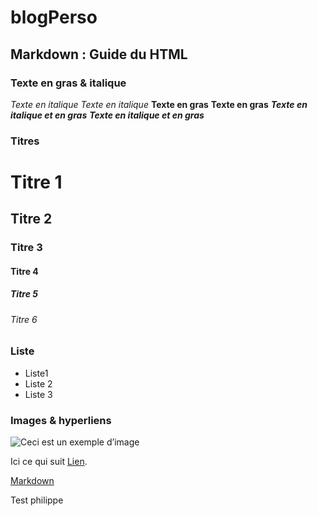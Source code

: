 # blogPerso

## Markdown : Guide du HTML 

### Texte en gras & italique

*Texte en italique*
_Texte en italique_
**Texte en gras**
__Texte en gras__
***Texte en italique et en gras***
___Texte en italique et en gras___

### Titres

#  Titre 1
## Titre 2
###  Titre 3
#### Titre 4
#####  Titre 5
###### Titre 6

### Liste

- Liste1
- Liste 2
- Liste 3

### Images & hyperliens

![Ceci est un exemple d’image](https://example.com/bild.jpg)

Ici ce qui suit [Lien](https://example.com/ "titre de lien optionnel").

[Markdown](https://www.ionos.fr/digitalguide/sites-internet/developpement-web/markdown/ "exemple")



Test philippe